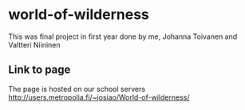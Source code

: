 # world-of-wilderness
This was final project in first year done by me, Johanna Toivanen and Valtteri Niininen


## Link to page
The page is hosted on our school servers
http://users.metropolia.fi/~josiao/World-of-wilderness/
